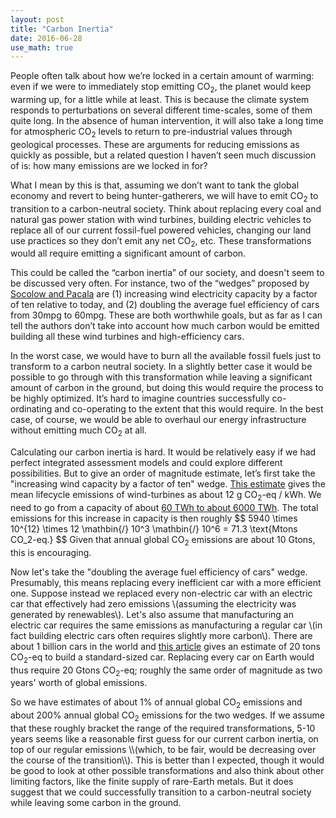 ```yaml
---
layout: post
title: "Carbon Inertia"
date: 2016-06-28
use_math: true
---
```


<p>People often talk about how we’re locked in a certain amount of warming: even if we were to immediately stop emitting CO<sub>2</sub>, the planet would keep warming up, for a little while at least. This is because the climate system responds to perturbations on several different time-scales, some of them quite long. In the absence of human intervention, it will also take a long time for atmospheric CO<sub>2</sub> levels to return to pre-industrial values through geological processes. These are arguments for reducing emissions as quickly as possible, but a related question I haven’t seen much discussion of is: how many emissions are we locked in for?</p>

<p>What I mean by this is that, assuming we don’t want to tank the global economy and revert to being hunter-gatherers, we will have to emit CO<sub>2</sub> to transition to a carbon-neutral society. Think about replacing every coal and natural gas power station with wind turbines, building electric vehicles to replace all of our current fossil-fuel powered vehicles, changing our land use practices so they don’t emit any net CO<sub>2</sub>, etc. These transformations would all require emitting a significant amount of carbon.</p>

<p>This could be called the “carbon inertia” of our society, and doesn't seem to be discussed very often. For instance, two of the “wedges” proposed by <a href="http://cmi.princeton.edu/wedges/">Socolow and Pacala</a> are (1) increasing wind electricity capacity by a factor of ten relative to today, and (2) doubling the average fuel efficiency of cars from 30mpg to 60mpg. These are both worthwhile goals, but as far as I can tell the authors don’t take into account how much carbon would be emitted building all these wind turbines and high-efficiency cars.</p>

<p>In the worst case, we would have to burn all the available fossil fuels just to transform to a carbon neutral society. In a slightly better case it would be possible to go through with this transformation while leaving a significant amount of carbon in the ground, but doing this would require the process to be highly optimized. It’s hard to imagine countries successfully co-ordinating and co-operating to the extent that this would require. In the best case, of course, we would be able to overhaul our energy infrastructure without emitting much CO<sub>2</sub> at all.</p>

<p>Calculating our carbon inertia is hard. It would be relatively easy if we had perfect integrated assessment models and could explore different possibilities. But to give an order of magnitude estimate, let’s first take the "increasing wind capacity by a factor of ten" wedge. <a href="http://onlinelibrary.wiley.com/doi/10.1111/j.1530-9290.2012.00464.x/abstract">This estimate</a> gives the mean lifecycle emissions of wind-turbines as about 12 g CO<sub>2</sub>-eq / kWh. We need to go from a capacity of about <a href="http://cmi.princeton.edu/wedges/wind_power.php">60 TWh to about 6000 TWh</a>. The total emissions for this increase in capacity is then roughly 
$$
5940 \times 10^{12} \times 12 \mathbin{/} 10^3 \mathbin{/} 10^6 = 71.3 \text{Mtons CO_2-eq.}
$$ 
Given that annual global CO<sub>2</sub> emissions are about 10 Gtons, this is encouraging.</p>

<p>Now let's take the "doubling the average fuel efficiency of cars" wedge. Presumably, this means replacing every inefficient car with a more efficient one. Suppose instead we replaced every non-electric car with an electric car that effectively had zero emissions \(assuming the electricity was generated by renewables\). Let's also assume that manufacturing an electric car requires the same emissions as manufacturing a regular car \(in fact building electric cars often requires slightly more carbon\). There are about 1 billion cars in the world and <a href="https://www.theguardian.com/environment/green-living-blog/2010/sep/23/carbon-footprint-new-car">this article</a> gives an estimate of 20 tons CO<sub>2</sub>-eq to build a standard-sized car. Replacing every car on Earth would thus require 20 Gtons CO<sub>2</sub>-eq; roughly the same order of magnitude as two years' worth of global emissions.</p>

<p>So we have estimates of about 1% of annual global CO<sub>2</sub> emissions and about 200% annual global CO<sub>2</sub> emissions for the two wedges. If we assume that these roughly bracket the range of the required transformations, 5-10 years seems like a reasonable first guess for our current carbon inertia, on top of our regular emissions \\(which, to be fair, would be decreasing over the course of the transition\\). This is better than I expected, though it would be good to look at other possible transformations and also think about other limiting factors, like the finite supply of rare-Earth metals. But it does suggest that we could successfully transition to a carbon-neutral society while leaving some carbon in the ground.</p>








